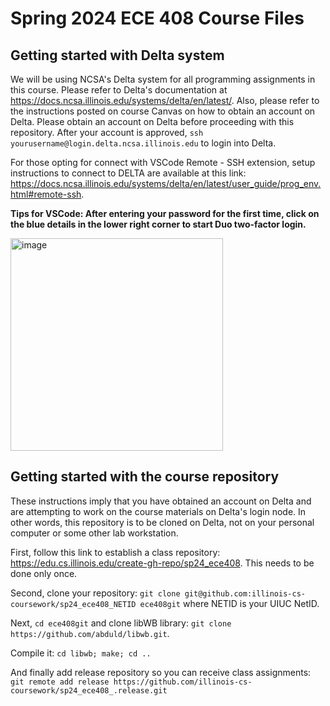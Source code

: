 # Spring 2024 ECE 408 Course Files

## Getting started with Delta system

We will be using NCSA's Delta system for all programming assignments in this course. Please refer to Delta's documentation at https://docs.ncsa.illinois.edu/systems/delta/en/latest/. Also, please refer to the instructions posted on course Canvas on how to obtain an account on Delta. Please obtain an account on Delta before proceeding with this repository. After your account is approved, `ssh yourusername@login.delta.ncsa.illinois.edu` to login into Delta. 

For those opting for connect with VSCode Remote - SSH extension, setup instructions to connect to DELTA are available at this link: https://docs.ncsa.illinois.edu/systems/delta/en/latest/user_guide/prog_env.html#remote-ssh.

  **Tips for VSCode: After entering your password for the first time, click on the blue details in the lower right corner to start Duo two-factor login.**

  <img width="340" alt="image" src="https://github.com/ECE-408-Course/ECE408SP24/assets/52022161/37ff36a3-e25f-4089-b6ae-4ded70daac72">
  
## Getting started with the course repository

These instructions imply that you have obtained an account on Delta and are attempting to work on the course materials on Delta's login node. In other words, this repository is to be cloned on Delta, not on your personal computer or some other lab workstation.

First, follow this link to establish a class repository: https://edu.cs.illinois.edu/create-gh-repo/sp24_ece408. This needs to be done only once. 

Second, clone your repository: `git clone git@github.com:illinois-cs-coursework/sp24_ece408_NETID ece408git` where NETID is your UIUC NetID.

Next, `cd ece408git` and clone libWB library: `git clone https://github.com/abduld/libwb.git`. 

Compile it: `cd libwb; make; cd ..`

And finally add release repository so you can receive class assignments: `git remote add release https://github.com/illinois-cs-coursework/sp24_ece408_.release.git`
